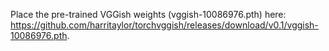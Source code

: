 Place the pre-trained VGGish weights (vggish-10086976.pth) here: https://github.com/harritaylor/torchvggish/releases/download/v0.1/vggish-10086976.pth.
